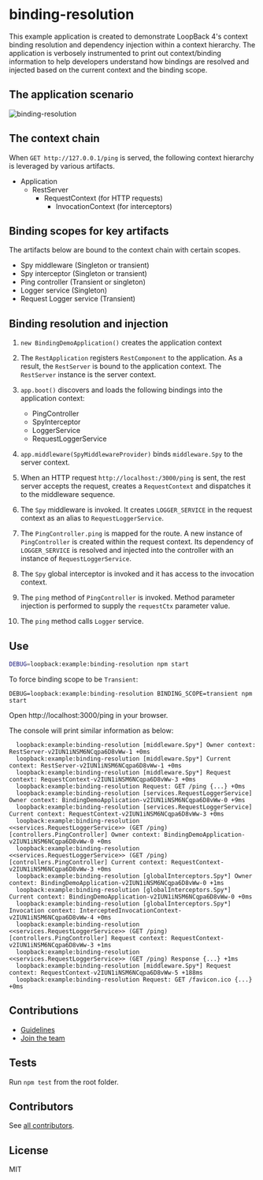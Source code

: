 # binding-resolution

This example application is created to demonstrate LoopBack 4's context binding
resolution and dependency injection within a context hierarchy. The application
is verbosely instrumented to print out context/binding information to help
developers understand how bindings are resolved and injected based on the
current context and the binding scope.

## The application scenario

![binding-resolution](binding-resolution.png)

## The context chain

When `GET http://127.0.0.1/ping` is served, the following context hierarchy is
leveraged by various artifacts.

- Application
  - RestServer
    - RequestContext (for HTTP requests)
      - InvocationContext (for interceptors)

## Binding scopes for key artifacts

The artifacts below are bound to the context chain with certain scopes.

- Spy middleware (Singleton or transient)
- Spy interceptor (Singleton or transient)
- Ping controller (Transient or singleton)
- Logger service (Singleton)
- Request Logger service (Transient)

## Binding resolution and injection

1. `new BindingDemoApplication()` creates the application context
2. The `RestApplication` registers `RestComponent` to the application. As a
   result, the `RestServer` is bound to the application context. The
   `RestServer` instance is the server context.
3. `app.boot()` discovers and loads the following bindings into the application
   context:
   - PingController
   - SpyInterceptor
   - LoggerService
   - RequestLoggerService

4. `app.middleware(SpyMiddlewareProvider)` binds `middleware.Spy` to the server
   context.

5. When an HTTP request `http://localhost:/3000/ping` is sent, the rest server
   accepts the request, creates a `RequestContext` and dispatches it to the
   middleware sequence.

6. The `Spy` middleware is invoked. It creates `LOGGER_SERVICE` in the request
   context as an alias to `RequestLoggerService`.

7. The `PingController.ping` is mapped for the route. A new instance of
   `PingController` is created within the request context. Its dependency of
   `LOGGER_SERVICE` is resolved and injected into the controller with an
   instance of `RequestLoggerService`.

8. The `Spy` global interceptor is invoked and it has access to the invocation
   context.

9. The `ping` method of `PingController` is invoked. Method parameter injection
   is performed to supply the `requestCtx` parameter value.

10. The `ping` method calls `Logger` service.

## Use

```sh
DEBUG=loopback:example:binding-resolution npm start
```

To force binding scope to be `Transient`:

```
DEBUG=loopback:example:binding-resolution BINDING_SCOPE=transient npm start
```

Open http://localhost:3000/ping in your browser.

The console will print similar information as below:

```
  loopback:example:binding-resolution [middleware.Spy*] Owner context: RestServer-v2IUN1iNSM6NCqpa6D8vWw-1 +0ms
  loopback:example:binding-resolution [middleware.Spy*] Current context: RestServer-v2IUN1iNSM6NCqpa6D8vWw-1 +0ms
  loopback:example:binding-resolution [middleware.Spy*] Request context: RequestContext-v2IUN1iNSM6NCqpa6D8vWw-3 +0ms
  loopback:example:binding-resolution Request: GET /ping {...} +0ms
  loopback:example:binding-resolution [services.RequestLoggerService] Owner context: BindingDemoApplication-v2IUN1iNSM6NCqpa6D8vWw-0 +9ms
  loopback:example:binding-resolution [services.RequestLoggerService] Current context: RequestContext-v2IUN1iNSM6NCqpa6D8vWw-3 +0ms
  loopback:example:binding-resolution <<services.RequestLoggerService>> (GET /ping) [controllers.PingController] Owner context: BindingDemoApplication-v2IUN1iNSM6NCqpa6D8vWw-0 +0ms
  loopback:example:binding-resolution <<services.RequestLoggerService>> (GET /ping) [controllers.PingController] Current context: RequestContext-v2IUN1iNSM6NCqpa6D8vWw-3 +0ms
  loopback:example:binding-resolution [globalInterceptors.Spy*] Owner context: BindingDemoApplication-v2IUN1iNSM6NCqpa6D8vWw-0 +1ms
  loopback:example:binding-resolution [globalInterceptors.Spy*] Current context: BindingDemoApplication-v2IUN1iNSM6NCqpa6D8vWw-0 +0ms
  loopback:example:binding-resolution [globalInterceptors.Spy*] Invocation context: InterceptedInvocationContext-v2IUN1iNSM6NCqpa6D8vWw-4 +0ms
  loopback:example:binding-resolution <<services.RequestLoggerService>> (GET /ping) [controllers.PingController] Request context: RequestContext-v2IUN1iNSM6NCqpa6D8vWw-3 +1ms
  loopback:example:binding-resolution <<services.RequestLoggerService>> (GET /ping) Response {...} +1ms
  loopback:example:binding-resolution [middleware.Spy*] Request context: RequestContext-v2IUN1iNSM6NCqpa6D8vWw-5 +188ms
  loopback:example:binding-resolution Request: GET /favicon.ico {...} +0ms
```

## Contributions

- [Guidelines](https://github.com/loopbackio/loopback-next/blob/master/docs/CONTRIBUTING.md)
- [Join the team](https://github.com/loopbackio/loopback-next/issues/110)

## Tests

Run `npm test` from the root folder.

## Contributors

See
[all contributors](https://github.com/loopbackio/loopback-next/graphs/contributors).

## License

MIT
